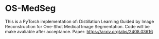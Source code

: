 # OS-MedSeg
This is a PyTorch implementation of: Distillation Learning Guided by Image Reconstruction for One-Shot Medical Image Segmentation.
Code will be make avaliable after acceptance.
Paper: https://arxiv.org/abs/2408.03616
